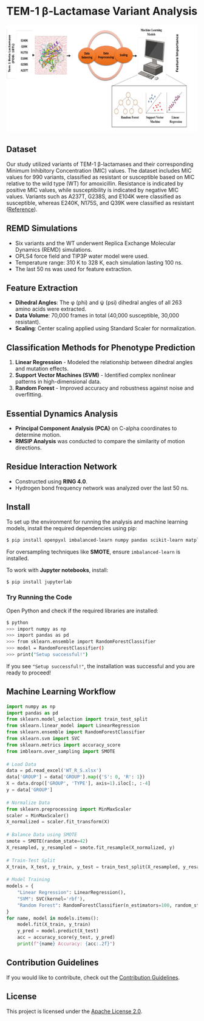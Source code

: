 # TEM-1 β-Lactamase Variant Analysis

<div align="center">
  <img src="https://github.com/Roshankumarshridhar/Feature_importance/blob/main/image-1.png?raw=true">
</div>

## Dataset
Our study utilized variants of TEM-1 β-lactamases and their corresponding Minimum Inhibitory Concentration (MIC) values. The dataset includes MIC values for 990 variants, classified as resistant or susceptible based on MIC relative to the wild type (WT) for amoxicillin. Resistance is indicated by positive MIC values, while susceptibility is indicated by negative MIC values. Variants such as A237T, G238S, and E104K were classified as susceptible, whereas E240K, N175S, and Q39K were classified as resistant ([Reference](https://doi.org/10.1073/pnas.1215206110)).

## REMD Simulations
- Six variants and the WT underwent Replica Exchange Molecular Dynamics (REMD) simulations.
- OPLS4 force field and TIP3P water model were used.
- Temperature range: 310 K to 328 K, each simulation lasting 100 ns.
- The last 50 ns was used for feature extraction.

## Feature Extraction
- **Dihedral Angles**: The φ (phi) and ψ (psi) dihedral angles of all 263 amino acids were extracted.
- **Data Volume**: 70,000 frames in total (40,000 susceptible, 30,000 resistant).
- **Scaling**: Center scaling applied using Standard Scaler for normalization.

## Classification Methods for Phenotype Prediction
1. **Linear Regression** - Modeled the relationship between dihedral angles and mutation effects.
2. **Support Vector Machines (SVM)** - Identified complex nonlinear patterns in high-dimensional data.
3. **Random Forest** - Improved accuracy and robustness against noise and overfitting.

## Essential Dynamics Analysis
- **Principal Component Analysis (PCA)** on C-alpha coordinates to determine motion.
- **RMSIP Analysis** was conducted to compare the similarity of motion directions.

## Residue Interaction Network
- Constructed using **RING 4.0**.
- Hydrogen bond frequency network was analyzed over the last 50 ns.

## Install
To set up the environment for running the analysis and machine learning models, install the required dependencies using pip:

```sh
$ pip install openpyxl imbalanced-learn numpy pandas scikit-learn matplotlib
```

For oversampling techniques like **SMOTE**, ensure `imbalanced-learn` is installed.

To work with **Jupyter notebooks**, install:

```sh
$ pip install jupyterlab
```

### Try Running the Code
Open Python and check if the required libraries are installed:

```sh
$ python
>>> import numpy as np
>>> import pandas as pd
>>> from sklearn.ensemble import RandomForestClassifier
>>> model = RandomForestClassifier()
>>> print("Setup successful!")
```

If you see `"Setup successful!"`, the installation was successful and you are ready to proceed!

## Machine Learning Workflow
```python
import numpy as np
import pandas as pd
from sklearn.model_selection import train_test_split
from sklearn.linear_model import LinearRegression
from sklearn.ensemble import RandomForestClassifier
from sklearn.svm import SVC
from sklearn.metrics import accuracy_score
from imblearn.over_sampling import SMOTE

# Load Data
data = pd.read_excel('WT_R_S.xlsx')
data['GROUP'] = data['GROUP'].map({'S': 0, 'R': 1})
X = data.drop(['GROUP', 'TYPE'], axis=1).iloc[:, :-4]
y = data['GROUP']

# Normalize Data
from sklearn.preprocessing import MinMaxScaler
scaler = MinMaxScaler()
X_normalized = scaler.fit_transform(X)

# Balance Data using SMOTE
smote = SMOTE(random_state=42)
X_resampled, y_resampled = smote.fit_resample(X_normalized, y)

# Train-Test Split
X_train, X_test, y_train, y_test = train_test_split(X_resampled, y_resampled, test_size=0.2, random_state=42)

# Model Training
models = {
    "Linear Regression": LinearRegression(),
    "SVM": SVC(kernel='rbf'),
    "Random Forest": RandomForestClassifier(n_estimators=100, random_state=42)
}
for name, model in models.items():
    model.fit(X_train, y_train)
    y_pred = model.predict(X_test)
    acc = accuracy_score(y_test, y_pred)
    print(f"{name} Accuracy: {acc:.2f}")
```

## Contribution Guidelines
If you would like to contribute, check out the [Contribution Guidelines](CONTRIBUTING.md). 

## License
This project is licensed under the [Apache License 2.0](LICENSE).
